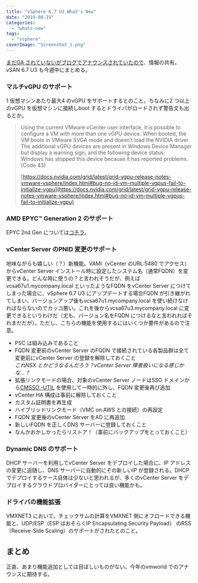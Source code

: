 ```yaml
---
title: "vSphere 6.7 U3 What's New"
date: "2019-08-19"
categories: 
  - "whats-new"
tags: 
  - "vsphere"
coverImage: "Screenshot_1.png"
---
```


[まだGA されていないがブログでアナウンスされていたので](https://blogs.vmware.com/vsphere/2019/08/announcing-vsphere-6-7-update-3.html)、情報の共有。vSAN 6.7 U3 も今週中にまとめる。

### マルチvGPU のサポート

1 仮想マシンあたり最大4 のvGPU をサポートするとのこと。ちなみに2 つ以上のvGPU を仮想マシンに接続しboot するとドライバがロードされず警告文も出るとか。

> Using the current VMware vCenter user interface, it is possible to configure a VM with more than one vGPU device. When booted, the VM boots in VMware SVGA mode and doesn’t load the NVIDIA driver. The additional vGPU devices are present in Windows Device Manager but display a warning sign, and the following device status:  
> Windows has stopped this device because it has reported problems. (Code 43)
> 
> [https://docs.nvidia.com/grid/latest/grid-vgpu-release-notes-vmware-vsphere/index.html#bug-no-id-vm-multiple-vgpus-fail-to-initialize-vgpu](https://docs.nvidia.com/grid/latest/grid-vgpu-release-notes-vmware-vsphere/index.html#bug-no-id-vm-multiple-vgpus-fail-to-initialize-vgpu)

### AMD EPYC™ Generation 2 のサポート

EPYC 2nd Gen については[コチラ](https://www.amd.com/en/press-releases/2019-08-07-2nd-gen-amd-epyc-processors-set-new-standard-for-the-modern-datacenter)。

### vCenter Server のPNID 変更のサポート

地味ながらも嬉しい（？）新機能。VAMI（vCenter のURL:5480 でアクセス）からvCenter Server インストール時に設定したシステム名（通常FQDN）を変更できる。どんな時に使うの？と言われそうだが、例えばvcsa67u1.mycompany.local といったようなFQDN をvCenter Server につけてしまった場合に、vSphere 6.7 U3 にアップデートする場合FQDN が引き継がれてしまい、バージョンアップ後もvcsa67u1.mycompany.local を使い続けなければならないのでカッコ悪い。これを後からvcsa67u3.mycompany.local に変更できるというわけだ（尤も、バージョン名をFQDN につけるなと言われればそれまだだが）。ただし、こちらの機能を使用するにはいくつか要件があるので注意。

- PSC は組み込みであること
- FQDN 変更前のvCenter Server のFQDN で接続されている各製品群は全て変更前にvCenter Server の登録を解除しておくこと  
    _これNSX とかどうなるんだろう？vCenter Server 障害扱いになる感じかな…？_
- 拡張リンクモードの場合、対象のvCenter Server ノードはSSO ドメインから[CMSSO -UTIL](https://kb.vmware.com/s/article/2106736) を使用して一時的に外し、FQDN 変更後再び追加
- vCenter HA 構成は事前に解除しておくこと
- カスタム証明書を再生成
- ハイブリッドリンクモード（VMC on AWS との接続）の再設定
- FQDN 変更後のvCenter Server をAD に再追加
- 新しいFQDN を正しくDNS サーバーに登録しておくこと
- なんかおかしかったらリストア！（事前にバックアップをとっておくこと）

### Dynamic DNS のサポート

DHCP サーバーを利用してvCenter Server をデプロイした場合に、IP アドレスの変更に追随し、DNS サーバーに自動的にその新しいIP が登録される。DHCP でデプロイするケース自体は少ないと思われるが、多くのvCenter Server をデプロイするクラウドプロバイダーにとっては良い機能かも。

### ドライバの機能拡張

VMXNET3 において、チェックサムの計算をVMXNET 側にオフロードできる機能と、UDP/ESP（ESP はおそらくIP Encapsulating Security Payload） のRSS（Receive-Side Scaling）のサポートがされたとのこと。

## まとめ

正直、あまり機能追加としては目ぼしいものがない。今年のvmworld でのアナウンスに期待する。

